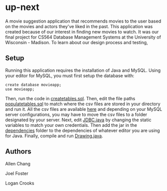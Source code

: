 # up-next
A movie suggestion application that recommends movies to the user based on the movies and actors they've liked in the past. This application was created because of our interest in finding new movies to watch. It was our final project for CS564 Database Management Systems at the University of Wisconsin - Madison. To learn about our design process and testing, 

## Setup
Running this application requires the installation of Java and MySQL. Using your editor for MySQL, you must first setup the database with:
```
create database movieapp;
use movieapp;
```
Then, run the code in [createtables.sql](./code/SQLfiles/createtables.sql). Then, edit the file paths [populatetables.sql](./code/SQLfiles/populatetables.sql) to match where the csv files are stored in your directory and run it. All the csv files are available [here](./datasets/cleaned_data) and depending on your MySQL server configurations, you may have to move the csv files to a folder designated by your server. Next, edit [JDBC.java](./code/src/JDBC.java) by changing the static variables to match your own credentials. Then add the jar in the [dependencies](./dependencies) folder to the dependencies of whatever editor you are using for Java. Finally, compile and run [Drawing.java](./code/src/Drawing.java).

## Authors
Allen Chang


Joel Foster


Logan Crooks

